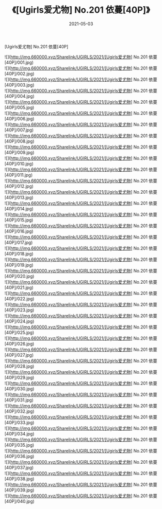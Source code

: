 ﻿---
layout: post
title:  《[Ugirls爱尤物] No.201 依蔓[40P]》
date:   2021-05-03
img: http://img.660000.xyz/Sharelink/UGIRLS/2021/[Ugirls爱尤物] No.201 依蔓[40P]/000.jpg
categories: [美女, 清纯, 唯美]
---

[Ugirls爱尤物] No.201 依蔓[40P]

  ![](http://img.660000.xyz/Sharelink/UGIRLS/2021/[Ugirls爱尤物] No.201 依蔓[40P]/001.jpg) <br> ![](http://img.660000.xyz/Sharelink/UGIRLS/2021/[Ugirls爱尤物] No.201 依蔓[40P]/002.jpg) <br> ![](http://img.660000.xyz/Sharelink/UGIRLS/2021/[Ugirls爱尤物] No.201 依蔓[40P]/003.jpg) <br> ![](http://img.660000.xyz/Sharelink/UGIRLS/2021/[Ugirls爱尤物] No.201 依蔓[40P]/004.jpg) <br> ![](http://img.660000.xyz/Sharelink/UGIRLS/2021/[Ugirls爱尤物] No.201 依蔓[40P]/005.jpg) <br> ![](http://img.660000.xyz/Sharelink/UGIRLS/2021/[Ugirls爱尤物] No.201 依蔓[40P]/006.jpg) <br> ![](http://img.660000.xyz/Sharelink/UGIRLS/2021/[Ugirls爱尤物] No.201 依蔓[40P]/007.jpg) <br> ![](http://img.660000.xyz/Sharelink/UGIRLS/2021/[Ugirls爱尤物] No.201 依蔓[40P]/008.jpg) <br> ![](http://img.660000.xyz/Sharelink/UGIRLS/2021/[Ugirls爱尤物] No.201 依蔓[40P]/009.jpg) <br> ![](http://img.660000.xyz/Sharelink/UGIRLS/2021/[Ugirls爱尤物] No.201 依蔓[40P]/010.jpg) <br> ![](http://img.660000.xyz/Sharelink/UGIRLS/2021/[Ugirls爱尤物] No.201 依蔓[40P]/011.jpg) <br> ![](http://img.660000.xyz/Sharelink/UGIRLS/2021/[Ugirls爱尤物] No.201 依蔓[40P]/012.jpg) <br> ![](http://img.660000.xyz/Sharelink/UGIRLS/2021/[Ugirls爱尤物] No.201 依蔓[40P]/013.jpg) <br> ![](http://img.660000.xyz/Sharelink/UGIRLS/2021/[Ugirls爱尤物] No.201 依蔓[40P]/014.jpg) <br> ![](http://img.660000.xyz/Sharelink/UGIRLS/2021/[Ugirls爱尤物] No.201 依蔓[40P]/015.jpg) <br> ![](http://img.660000.xyz/Sharelink/UGIRLS/2021/[Ugirls爱尤物] No.201 依蔓[40P]/016.jpg) <br> ![](http://img.660000.xyz/Sharelink/UGIRLS/2021/[Ugirls爱尤物] No.201 依蔓[40P]/017.jpg) <br> ![](http://img.660000.xyz/Sharelink/UGIRLS/2021/[Ugirls爱尤物] No.201 依蔓[40P]/018.jpg) <br> ![](http://img.660000.xyz/Sharelink/UGIRLS/2021/[Ugirls爱尤物] No.201 依蔓[40P]/019.jpg) <br> ![](http://img.660000.xyz/Sharelink/UGIRLS/2021/[Ugirls爱尤物] No.201 依蔓[40P]/020.jpg) <br> ![](http://img.660000.xyz/Sharelink/UGIRLS/2021/[Ugirls爱尤物] No.201 依蔓[40P]/021.jpg) <br> ![](http://img.660000.xyz/Sharelink/UGIRLS/2021/[Ugirls爱尤物] No.201 依蔓[40P]/022.jpg) <br> ![](http://img.660000.xyz/Sharelink/UGIRLS/2021/[Ugirls爱尤物] No.201 依蔓[40P]/023.jpg) <br> ![](http://img.660000.xyz/Sharelink/UGIRLS/2021/[Ugirls爱尤物] No.201 依蔓[40P]/024.jpg) <br> ![](http://img.660000.xyz/Sharelink/UGIRLS/2021/[Ugirls爱尤物] No.201 依蔓[40P]/025.jpg) <br> ![](http://img.660000.xyz/Sharelink/UGIRLS/2021/[Ugirls爱尤物] No.201 依蔓[40P]/026.jpg) <br> ![](http://img.660000.xyz/Sharelink/UGIRLS/2021/[Ugirls爱尤物] No.201 依蔓[40P]/027.jpg) <br> ![](http://img.660000.xyz/Sharelink/UGIRLS/2021/[Ugirls爱尤物] No.201 依蔓[40P]/028.jpg) <br> ![](http://img.660000.xyz/Sharelink/UGIRLS/2021/[Ugirls爱尤物] No.201 依蔓[40P]/029.jpg) <br> ![](http://img.660000.xyz/Sharelink/UGIRLS/2021/[Ugirls爱尤物] No.201 依蔓[40P]/030.jpg) <br> ![](http://img.660000.xyz/Sharelink/UGIRLS/2021/[Ugirls爱尤物] No.201 依蔓[40P]/031.jpg) <br> ![](http://img.660000.xyz/Sharelink/UGIRLS/2021/[Ugirls爱尤物] No.201 依蔓[40P]/032.jpg) <br> ![](http://img.660000.xyz/Sharelink/UGIRLS/2021/[Ugirls爱尤物] No.201 依蔓[40P]/033.jpg) <br> ![](http://img.660000.xyz/Sharelink/UGIRLS/2021/[Ugirls爱尤物] No.201 依蔓[40P]/034.jpg) <br> ![](http://img.660000.xyz/Sharelink/UGIRLS/2021/[Ugirls爱尤物] No.201 依蔓[40P]/035.jpg) <br> ![](http://img.660000.xyz/Sharelink/UGIRLS/2021/[Ugirls爱尤物] No.201 依蔓[40P]/036.jpg) <br> ![](http://img.660000.xyz/Sharelink/UGIRLS/2021/[Ugirls爱尤物] No.201 依蔓[40P]/037.jpg) <br> ![](http://img.660000.xyz/Sharelink/UGIRLS/2021/[Ugirls爱尤物] No.201 依蔓[40P]/038.jpg) <br> ![](http://img.660000.xyz/Sharelink/UGIRLS/2021/[Ugirls爱尤物] No.201 依蔓[40P]/039.jpg) <br> ![](http://img.660000.xyz/Sharelink/UGIRLS/2021/[Ugirls爱尤物] No.201 依蔓[40P]/040.jpg) <br>